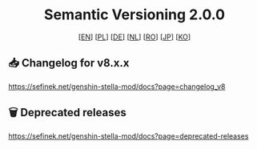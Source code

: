 <div align="center">
   <h1>Semantic Versioning 2.0.0</h1>
   [<a href="https://semver.org">EN</a>]
   [<a href="https://semver.org/lang/pl">PL</a>]
   [<a href="https://semver.org/lang/de">DE</a>]
   [<a href="https://semver.org/lang/nl">NL</a>]
   [<a href="https://semver.org/lang/ro">RO</a>]
   [<a href="https://semver.org/lang/jp">JP</a>]
   [<a href="https://semver.org/lang/ko">KO</a>]
</div>

## 📥 Changelog for v8.x.x
https://sefinek.net/genshin-stella-mod/docs?page=changelog_v8

## 🗑️ Deprecated releases
https://sefinek.net/genshin-stella-mod/docs?page=deprecated-releases
